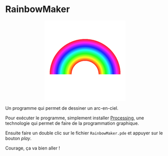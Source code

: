 # RainbowMaker

<p align="center">
<img src="https://github.com/philvoyer/RainbowMaker/raw/master/rainbow.png" align="center" width=256 height=256 alt="Ça va bien aller !">
</p>

Un programme qui permet de dessiner un arc-en-ciel.

Pour exécuter le programme, simplement installer [Processing](https://processing.org/download/), une technologie qui permet de faire de la programmation graphique. 

Ensuite faire un double clic sur le fichier `RainbowMaker.pde` et appuyer sur le bouton *play*.

Courage, ça va bien aller !
